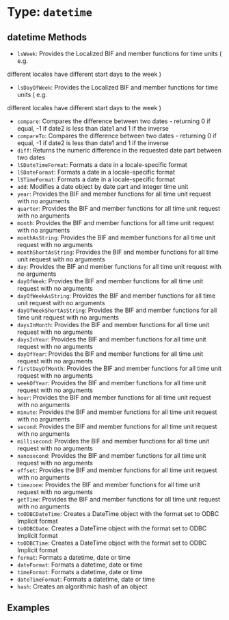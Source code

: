 # Type: `datetime`



## datetime Methods

* `lsWeek`: Provides the Localized BIF and member functions for time units ( e.g.

different locales have different start days to the week )
* `lsDayOfWeek`: Provides the Localized BIF and member functions for time units ( e.g.

different locales have different start days to the week )
* `compare`: Compares the difference between two dates - returning 0 if equal, -1 if date2 is less than date1 and 1 if the inverse
* `compareTo`: Compares the difference between two dates - returning 0 if equal, -1 if date2 is less than date1 and 1 if the inverse
* `diff`: Returns the numeric difference in the requested date part between two dates
* `lSDateTimeFormat`: Formats a date in a locale-specific format
* `lSDateFormat`: Formats a date in a locale-specific format
* `lSTimeFormat`: Formats a date in a locale-specific format
* `add`: Modifies a date object by date part and integer time unit
* `year`: Provides the BIF and member functions for all time unit request with no arguments
* `quarter`: Provides the BIF and member functions for all time unit request with no arguments
* `month`: Provides the BIF and member functions for all time unit request with no arguments
* `monthAsString`: Provides the BIF and member functions for all time unit request with no arguments
* `monthShortAsString`: Provides the BIF and member functions for all time unit request with no arguments
* `day`: Provides the BIF and member functions for all time unit request with no arguments
* `dayOfWeek`: Provides the BIF and member functions for all time unit request with no arguments
* `dayOfWeekAsString`: Provides the BIF and member functions for all time unit request with no arguments
* `dayOfWeekShortAsString`: Provides the BIF and member functions for all time unit request with no arguments
* `daysInMonth`: Provides the BIF and member functions for all time unit request with no arguments
* `daysInYear`: Provides the BIF and member functions for all time unit request with no arguments
* `dayOfYear`: Provides the BIF and member functions for all time unit request with no arguments
* `firstDayOfMonth`: Provides the BIF and member functions for all time unit request with no arguments
* `weekOfYear`: Provides the BIF and member functions for all time unit request with no arguments
* `hour`: Provides the BIF and member functions for all time unit request with no arguments
* `minute`: Provides the BIF and member functions for all time unit request with no arguments
* `second`: Provides the BIF and member functions for all time unit request with no arguments
* `millisecond`: Provides the BIF and member functions for all time unit request with no arguments
* `nanosecond`: Provides the BIF and member functions for all time unit request with no arguments
* `offset`: Provides the BIF and member functions for all time unit request with no arguments
* `timezone`: Provides the BIF and member functions for all time unit request with no arguments
* `getTime`: Provides the BIF and member functions for all time unit request with no arguments
* `toODBCDateTime`: Creates a DateTime object with the format set to ODBC Implicit format
* `toODBCDate`: Creates a DateTime object with the format set to ODBC Implicit format
* `toODBCTime`: Creates a DateTime object with the format set to ODBC Implicit format
* `format`: Formats a datetime, date or time
* `dateFormat`: Formats a datetime, date or time
* `timeFormat`: Formats a datetime, date or time
* `dateTimeFormat`: Formats a datetime, date or time
* `hash`: Creates an algorithmic hash of an object


## Examples
